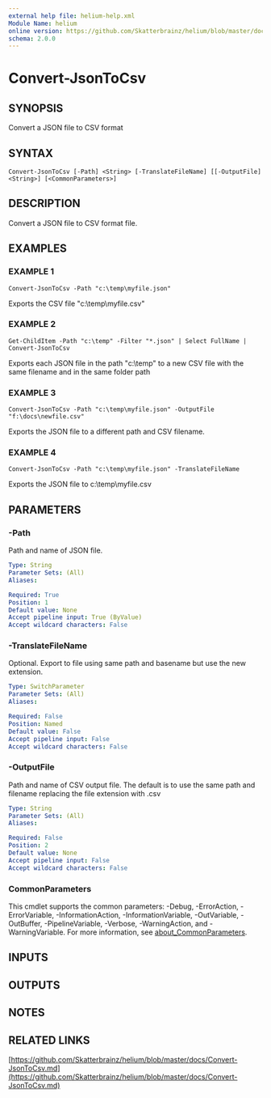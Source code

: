 ```yaml
---
external help file: helium-help.xml
Module Name: helium
online version: https://github.com/Skatterbrainz/helium/blob/master/docs/Convert-JsonToCsv.md
schema: 2.0.0
---
```


# Convert-JsonToCsv

## SYNOPSIS
Convert a JSON file to CSV format

## SYNTAX

```
Convert-JsonToCsv [-Path] <String> [-TranslateFileName] [[-OutputFile] <String>] [<CommonParameters>]
```

## DESCRIPTION
Convert a JSON file to CSV format file.

## EXAMPLES

### EXAMPLE 1
```
Convert-JsonToCsv -Path "c:\temp\myfile.json"
```

Exports the CSV file "c:\temp\myfile.csv"

### EXAMPLE 2
```
Get-ChildItem -Path "c:\temp" -Filter "*.json" | Select FullName | Convert-JsonToCsv
```

Exports each JSON file in the path "c:\temp" to a new CSV file with the same filename and in the same folder path

### EXAMPLE 3
```
Convert-JsonToCsv -Path "c:\temp\myfile.json" -OutputFile "f:\docs\newfile.csv"
```

Exports the JSON file to a different path and CSV filename.

### EXAMPLE 4
```
Convert-JsonToCsv -Path "c:\temp\myfile.json" -TranslateFileName
```

Exports the JSON file to c:\temp\myfile.csv

## PARAMETERS

### -Path
Path and name of JSON file.

```yaml
Type: String
Parameter Sets: (All)
Aliases:

Required: True
Position: 1
Default value: None
Accept pipeline input: True (ByValue)
Accept wildcard characters: False
```

### -TranslateFileName
Optional.
Export to file using same path and basename but use the new extension.

```yaml
Type: SwitchParameter
Parameter Sets: (All)
Aliases:

Required: False
Position: Named
Default value: False
Accept pipeline input: False
Accept wildcard characters: False
```

### -OutputFile
Path and name of CSV output file.
The default is to use the same path and filename replacing the file extension with .csv

```yaml
Type: String
Parameter Sets: (All)
Aliases:

Required: False
Position: 2
Default value: None
Accept pipeline input: False
Accept wildcard characters: False
```

### CommonParameters
This cmdlet supports the common parameters: -Debug, -ErrorAction, -ErrorVariable, -InformationAction, -InformationVariable, -OutVariable, -OutBuffer, -PipelineVariable, -Verbose, -WarningAction, and -WarningVariable. For more information, see [about_CommonParameters](http://go.microsoft.com/fwlink/?LinkID=113216).

## INPUTS

## OUTPUTS

## NOTES

## RELATED LINKS

[https://github.com/Skatterbrainz/helium/blob/master/docs/Convert-JsonToCsv.md](https://github.com/Skatterbrainz/helium/blob/master/docs/Convert-JsonToCsv.md)

